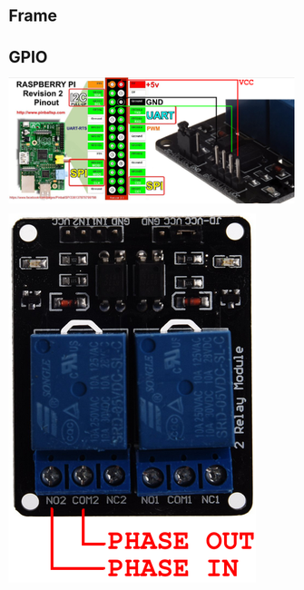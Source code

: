 Frame
======



GPIO
====

![Cablage](../images/GPIO_OUTPUT.jpg)

![Optocoupleur](../images/power.png)
